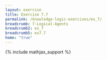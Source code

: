 ```yaml
---
layout: exercise
title: Exercise 7.7
permalink: /knowledge-logic-exercises/ex_7/
breadcrumb: 7-Logical-Agents
breadcrumb2: ex_7
breadcrumb5: ex7.7
home: "true"
---
```


{% include mathjax_support %}


